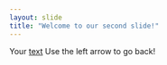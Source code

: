 ```yaml
---
layout: slide
title: "Welcome to our second slide!"
---
```

Your [text](https://media.giphy.com/media/3otPoS81loriI9sO8o/giphy.gif)
Use the left arrow to go back!
